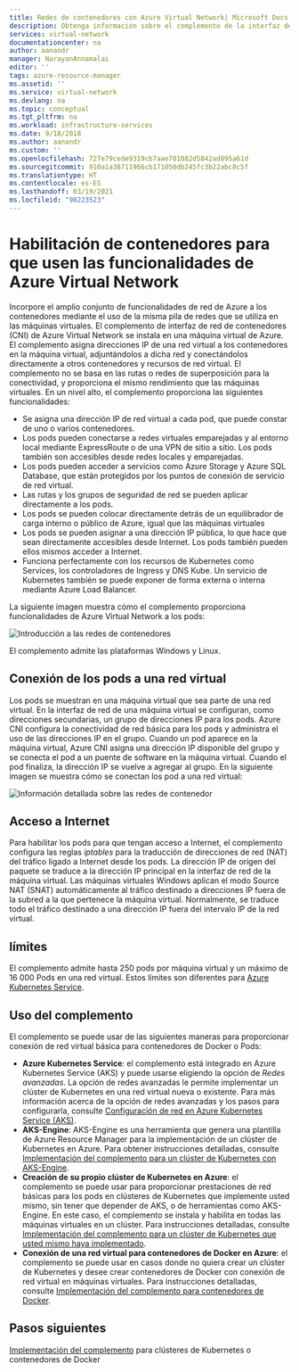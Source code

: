 ```yaml
---
title: Redes de contenedores con Azure Virtual Network| Microsoft Docs
description: Obtenga información sobre el complemento de la interfaz de red de contenedores (CNI) de Azure Virtual Network y cómo habilitar los contenedores para que usen una instancia de Virtual Network de Azure.
services: virtual-network
documentationcenter: na
author: aanandr
manager: NarayanAnnamalai
editor: ''
tags: azure-resource-manager
ms.assetid: ''
ms.service: virtual-network
ms.devlang: na
ms.topic: conceptual
ms.tgt_pltfrm: na
ms.workload: infrastructure-services
ms.date: 9/18/2018
ms.author: aanandr
ms.custom: ''
ms.openlocfilehash: 727e79cede9319cb7aae701082d5842ad895a61d
ms.sourcegitcommit: 910a1a38711966cb171050db245fc3b22abc8c5f
ms.translationtype: HT
ms.contentlocale: es-ES
ms.lasthandoff: 03/19/2021
ms.locfileid: "98223523"
---
```

# <a name="enable-containers-to-use-azure-virtual-network-capabilities"></a>Habilitación de contenedores para que usen las funcionalidades de Azure Virtual Network

Incorpore el amplio conjunto de funcionalidades de red de Azure a los contenedores mediante el uso de la misma pila de redes que se utiliza en las máquinas virtuales. El complemento de interfaz de red de contenedores (CNI) de Azure Virtual Network se instala en una máquina virtual de Azure. El complemento asigna direcciones IP de una red virtual a los contenedores en la máquina virtual, adjuntándolos a dicha red y conectándolos directamente a otros contenedores y recursos de red virtual. El complemento no se basa en las rutas o redes de superposición para la conectividad, y proporciona el mismo rendimiento que las máquinas virtuales. En un nivel alto, el complemento proporciona las siguientes funcionalidades:

- Se asigna una dirección IP de red virtual a cada pod, que puede constar de uno o varios contenedores.
- Los pods pueden conectarse a redes virtuales emparejadas y al entorno local mediante ExpressRoute o de una VPN de sitio a sitio. Los pods también son accesibles desde redes locales y emparejadas.
- Los pods pueden acceder a servicios como Azure Storage y Azure SQL Database, que están protegidos por los puntos de conexión de servicio de red virtual.
- Las rutas y los grupos de seguridad de red se pueden aplicar directamente a los pods.
- Los pods se pueden colocar directamente detrás de un equilibrador de carga interno o público de Azure, igual que las máquinas virtuales
- Los pods se pueden asignar a una dirección IP pública, lo que hace que sean directamente accesibles desde Internet. Los pods también pueden ellos mismos acceder a Internet.
- Funciona perfectamente con los recursos de Kubernetes como Services, los controladores de Ingress y DNS Kube. Un servicio de Kubernetes también se puede exponer de forma externa o interna mediante Azure Load Balancer.

La siguiente imagen muestra cómo el complemento proporciona funcionalidades de Azure Virtual Network a los pods:

![Introducción a las redes de contenedores](./media/container-networking/container-networking-overview.png)

El complemento admite las plataformas Windows y Linux.

## <a name="connecting-pods-to-a-virtual-network"></a>Conexión de los pods a una red virtual

Los pods se muestran en una máquina virtual que sea parte de una red virtual. En la interfaz de red de una máquina virtual se configuran, como direcciones secundarias, un grupo de direcciones IP para los pods. Azure CNI configura la conectividad de red básica para los pods y administra el uso de las direcciones IP en el grupo. Cuando un pod aparece en la máquina virtual, Azure CNI asigna una dirección IP disponible del grupo y se conecta el pod a un puente de software en la máquina virtual. Cuando el pod finaliza, la dirección IP se vuelve a agregar al grupo. En la siguiente imagen se muestra cómo se conectan los pod a una red virtual:

![Información detallada sobre las redes de contenedor](./media/container-networking/container-networking-detail.png)

## <a name="internet-access"></a>Acceso a Internet

Para habilitar los pods para que tengan acceso a Internet, el complemento configura las reglas *iptables* para la traducción de direcciones de red (NAT) del tráfico ligado a Internet desde los pods. La dirección IP de origen del paquete se traduce a la dirección IP principal en la interfaz de red de la máquina virtual. Las máquinas virtuales Windows aplican el modo Source NAT (SNAT) automáticamente al tráfico destinado a direcciones IP fuera de la subred a la que pertenece la máquina virtual. Normalmente, se traduce todo el tráfico destinado a una dirección IP fuera del intervalo IP de la red virtual.

## <a name="limits"></a>límites

El complemento admite hasta 250 pods por máquina virtual y un máximo de 16 000 Pods en una red virtual. Estos límites son diferentes para [Azure Kubernetes Service](../azure-resource-manager/management/azure-subscription-service-limits.md?toc=%2fazure%2fvirtual-network%2ftoc.json#azure-kubernetes-service-limits).

## <a name="using-the-plug-in"></a>Uso del complemento

El complemento se puede usar de las siguientes maneras para proporcionar conexión de red virtual básica para contenedores de Docker o Pods:

- **Azure Kubernetes Service**: el complemento está integrado en Azure Kubernetes Service (AKS) y puede usarse eligiendo la opción de *Redes avanzadas*. La opción de redes avanzadas le permite implementar un clúster de Kubernetes en una red virtual nueva o existente. Para más información acerca de la opción de redes avanzadas y los pasos para configurarla, consulte [Configuración de red en Azure Kubernetes Service (AKS)](../aks/configure-azure-cni.md?toc=%2fazure%2fvirtual-network%2ftoc.json).
- **AKS-Engine**: AKS-Engine es una herramienta que genera una plantilla de Azure Resource Manager para la implementación de un clúster de Kubernetes en Azure. Para obtener instrucciones detalladas, consulte [Implementación del complemento para un clúster de Kubernetes con AKS-Engine](deploy-container-networking.md#deploy-the-azure-virtual-network-container-network-interface-plug-in).
- **Creación de su propio clúster de Kubernetes en Azure**: el complemento se puede usar para proporcionar prestaciones de red básicas para los pods en clústeres de Kubernetes que implemente usted mismo, sin tener que depender de AKS, o de herramientas como AKS-Engine. En este caso, el complemento se instala y habilita en todas las máquinas virtuales en un clúster. Para instrucciones detalladas, consulte [Implementación del complemento para un clúster de Kubernetes que usted mismo haya implementado](deploy-container-networking.md#deploy-plug-in-for-a-kubernetes-cluster).
- **Conexión de una red virtual para contenedores de Docker en Azure**: el complemento se puede usar en casos donde no quiera crear un clúster de Kubernetes y desee crear contenedores de Docker con conexión de red virtual en máquinas virtuales. Para instrucciones detalladas, consulte [Implementación del complemento para contenedores de Docker](deploy-container-networking.md#deploy-plug-in-for-docker-containers).

## <a name="next-steps"></a>Pasos siguientes

[Implementación del complemento](deploy-container-networking.md) para clústeres de Kubernetes o contenedores de Docker
